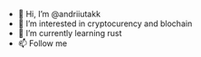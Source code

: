 - 👋 Hi, I’m @andriiutakk
- 👀 I’m interested in cryptocurency and blochain
- 🌱 I’m currently learning rust
- 📫 Follow me
<!---
andriiutakk/andriiutakk is a ✨ special ✨ repository because its `README.md` (this file) appears on your GitHub profile.
You can click the Preview link to take a look at your changes.
--->
